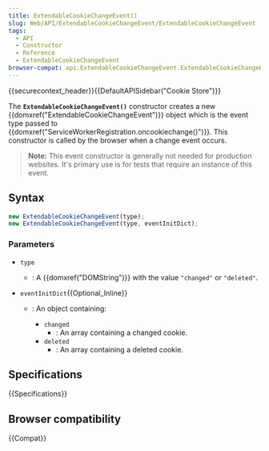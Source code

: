 ```yaml
---
title: ExtendableCookieChangeEvent()
slug: Web/API/ExtendableCookieChangeEvent/ExtendableCookieChangeEvent
tags:
  - API
  - Constructor
  - Reference
  - ExtendableCookieChangeEvent
browser-compat: api.ExtendableCookieChangeEvent.ExtendableCookieChangeEvent
---
```

{{securecontext_header}}{{DefaultAPISidebar("Cookie Store")}}

The **`ExtendableCookieChangeEvent()`** constructor creates a new {{domxref("ExtendableCookieChangeEvent")}} object which is the event type passed to {{domxref("ServiceWorkerRegistration.oncookiechange()")}}. This constructor is called by the browser when a change event occurs.

> **Note:** This event constructor is generally not needed for production websites. It's primary use is for tests that require an instance of this event.

## Syntax

```js
new ExtendableCookieChangeEvent(type);
new ExtendableCookieChangeEvent(type, eventInitDict);
```

### Parameters

- `type`
  - : A {{domxref("DOMString")}} with the value `"changed"` or `"deleted"`.
- `eventInitDict`{{Optional_Inline}}

  - : An object containing:

    - `changed`
      - : An array containing a changed cookie.
    - `deleted`
      - : An array containing a deleted cookie.

## Specifications

{{Specifications}}

## Browser compatibility

{{Compat}}
